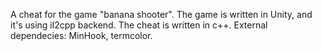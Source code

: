 A cheat for the game "banana shooter". The game is written in Unity, and it's using il2cpp backend. The cheat is written in c++. External dependecies: MinHook, termcolor.
